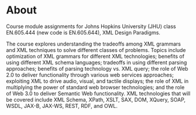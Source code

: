 # About

Course module assignments for Johns Hopkins University (JHU) class EN.605.444 (new code is EN.605.644), XML Design Paradigms. 

The course explores understanding the tradeoffs among XML grammars and XML techniques to solve different classes of problems. Topics include optimization of XML grammars for different XML technologies; benefits of using different XML schema languages; tradeoffs in using different parsing approaches; benefits of parsing technology vs. XML query; the role of Web 2.0 to deliver functionality through various web services approaches; exploiting XML to drive audio, visual, and tactile displays; the role of XML in multiplying the power of standard web browser technologies; and the role of Web 3.0 to deliver Semantic Web functionality. XML technologies that will be covered include XML Schema, XPath, XSLT, SAX, DOM, XQuery, SOAP, WSDL, JAX-B, JAX-WS, REST, RDF, and OWL.
